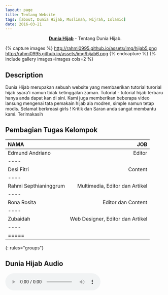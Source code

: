 ```yaml
---
layout: page
title: Tentang Website
tags: [about, Dunia Hijab, Muslimah, Hijrah, Islamic]
date: 2016-03-21
---
```

    
<center><a href="https://www.facebook.com/hijabforme"><b>Dunia Hijab</b></a> - Tentang Dunia Hijab.</center>


{% capture images %}
    http://rahmi0995.github.io/assets/img/hijab5.png
    http://rahmi0995.github.io/assets/img/hijab6.png
{% endcapture %}
{% include gallery images=images cols=2 %}

## Description
Dunia Hijab merupakan sebuah website yang membaerikan tutorial turorial hijab syara'i namun tidak ketinggalan zaman. Tutorial - tutorial hijab terbaru hanya anda dapat kan di sini.
Kami juga memberikan beberapa video lansung mengenai tata pemakain hijab ala modren, simple namun tetap modis. Selamat berkreasi girls !  Kritik dan Saran anda sangat membantu kami. Terimakasih


## Pembagian Tugas Kelompok

| NAMA | JOB |
|:--------|--------:|
| Edmund Andriano   | Editor  |
|----
| Desi Fitri    | Content   |
|----
| Rahmi Septhianinggrum  | Multimedia, Editor dan Artikel   |
|----
| Rona Rosita | Editor dan Content  |
|----
| Zubaidah    | Web Designer, Editor dan Artikel  |
|----
|=====
{: rules="groups"}


## Dunia Hijab Audio

<audio controls autoplay> 
<source src="http://rahmi0995.github.io/suska cookies.ogg" type="audio/ogg"> 
<source src="http://rahmi0995.github.io/suska cookies.ogg" type="audio/ogg"> 
</audio>


